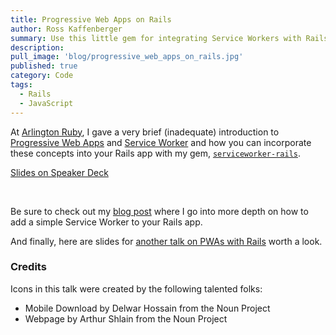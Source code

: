 ```yaml
---
title: Progressive Web Apps on Rails
author: Ross Kaffenberger
summary: Use this little gem for integrating Service Workers with Rails
description:
pull_image: 'blog/progressive_web_apps_on_rails.jpg'
published: true
category: Code
tags:
  - Rails
  - JavaScript
---
```


At [Arlington Ruby](http://www.meetup.com/Arlington-Ruby/events/233611761/), I gave a very brief (inadequate) introduction to [Progressive Web Apps](https://developers.google.com/web/progressive-web-apps/) and [Service Worker](https://developer.mozilla.org/en-US/docs/Web/API/Service_Worker_API) and how you can incorporate these concepts into your Rails app with my gem, [`serviceworker-rails`](https://github.com/rossta/serviceworker-rails).

[Slides on Speaker Deck](https://speakerdeck.com/rossta/progressive-web-apps-on-rails)

<script async class="speakerdeck-embed" data-id="55eba03687a64d8ea7646b63c68eb7bf" data-ratio="1.33333333333333" src="//speakerdeck.com/assets/embed.js"></script>

<br />

Be sure to check out my [blog post](/serviceworker-on-rails) where I go
into more depth on how to add a simple Service Worker to your Rails app.

And finally, here are slides for [another talk on PWAs with Rails](http://slides.com/sophiedeziel/progressive-web-apps#/) worth a look.

### Credits

Icons in this talk were created by the following talented folks:

* Mobile Download by Delwar Hossain from the Noun Project
* Webpage by Arthur Shlain from the Noun Project

